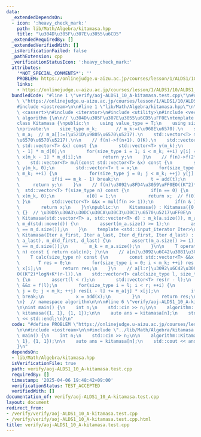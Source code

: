```yaml
---
data:
  _extendedDependsOn:
  - icon: ':heavy_check_mark:'
    path: lib/Math/Algebra/kitamasa.hpp
    title: "\u304D\u305F\u307E\u3055\u6CD5"
  _extendedRequiredBy: []
  _extendedVerifiedWith: []
  _isVerificationFailed: false
  _pathExtension: cpp
  _verificationStatusIcon: ':heavy_check_mark:'
  attributes:
    '*NOT_SPECIAL_COMMENTS*': ''
    PROBLEM: https://onlinejudge.u-aizu.ac.jp/courses/lesson/1/ALDS1/10/ALDS1_10_A
    links:
    - https://onlinejudge.u-aizu.ac.jp/courses/lesson/1/ALDS1/10/ALDS1_10_A
  bundledCode: "#line 1 \"verify/aoj-ALDS1_10_A-kitamasa.test.cpp\"\n#define PROBLEM\
    \ \"https://onlinejudge.u-aizu.ac.jp/courses/lesson/1/ALDS1/10/ALDS1_10_A\"\n\n\
    #include <iostream>\n\n#line 1 \"lib/Math/Algebra/kitamasa.hpp\"\n\n\n\n#include\
    \ <cassert>\n#include <iterator>\n#include <utility>\n#include <vector>\n\nnamespace\
    \ algorithm {\n\n// \u304D\u305F\u307E\u3055\u6CD5\uFF0E\ntemplate <typename T>\n\
    class Kitamasa {\npublic:\n    using value_type = T;\n    using size_type = std::size_t;\n\
    \nprivate:\n    size_type m_k;       // m_k:=(\u968E\u6570).\n    std::vector<T>\
    \ m_a;  // m_a[]:=(\u521D\u9805\u6570\u5217).\n    std::vector<T> m_d;  // m_d[]:=(\u4FC2\
    \u6570\u6570\u5217).\n\n    // f(n)->f(n+1). O(K).\n    std::vector<T> add(const\
    \ std::vector<T> &x) const {\n        std::vector<T> y(m_k);\n        y[0] = x[m_k\
    \ - 1] * m_d[0];\n        for(size_type i = 1; i < m_k; ++i) y[i] = x[i - 1] +\
    \ x[m_k - 1] * m_d[i];\n        return y;\n    }\n    // f(n)->f(2*n). O(K^2).\n\
    \    std::vector<T> mul(const std::vector<T> &x) const {\n        std::vector<T>\
    \ y(m_k, 0);\n        std::vector<T> t = x;\n        for(size_type i = 0; i <\
    \ m_k; ++i) {\n            for(size_type j = 0; j < m_k; ++j) y[j] += x[i] * t[j];\n\
    \            if(i == m_k - 1) break;\n            t = add(t);\n        }\n   \
    \     return y;\n    }\n    // f(n)\u3092\u8FD4\u3059\uFF0EO((K^2)*logN).\n  \
    \  std::vector<T> f(size_type n) const {\n        if(n == 0) {\n            std::vector<T>\
    \ x(m_k, 0);\n            x[0] = 1;\n            return x;  // f(0).\n       \
    \ }\n        std::vector<T> &&x = mul(f(n >> 1));\n        if(n & 1ULL) x = add(x);\n\
    \        return x;\n    }\n\npublic:\n    Kitamasa() : Kitamasa({0, 1}, {1, 1})\
    \ {}  // \u30D5\u30A3\u30DC\u30CA\u30C3\u30C1\u6570\u5217\uFF0E\n    explicit\
    \ Kitamasa(std::vector<T> a, std::vector<T> d) : m_k(a.size()), m_a(std::move(a)),\
    \ m_d(std::move(d)) {\n        assert(m_a.size() >= 1);\n        assert(m_a.size()\
    \ == m_d.size());\n    }\n    template <std::input_iterator Iter>\n    explicit\
    \ Kitamasa(Iter a_first, Iter a_last, Iter d_first, Iter d_last) : m_a(a_first,\
    \ a_last), m_d(d_first, d_last) {\n        assert(m_a.size() >= 1);\n        assert(m_a.size()\
    \ == m_d.size());\n        m_k = m_a.size();\n    }\n\n    T operator[](size_type\
    \ n) const { return calc(n); }\n\n    // a[n]\u3092\u6C42\u3081\u308B\uFF0EO((K^2)*logN).\n\
    \    T calc(size_type n) const {\n        const std::vector<T> &&x = f(n);\n \
    \       T res = 0;\n        for(size_type i = 0; i < m_k; ++i) res += m_a[i] *\
    \ x[i];\n        return res;\n    }\n    // a[l:r]\u3092\u6C42\u3081\u308B\uFF0E\
    O((K^2)*logN+K*(r-l)).\n    std::vector<T> calc(size_type l, size_type r) const\
    \ {\n        assert(l < r);\n        std::vector<T> res(r - l);\n        std::vector<T>\
    \ &&x = f(l);\n        for(size_type i = l; i < r; ++i) {\n            for(size_type\
    \ j = 0; j < m_k; ++j) res[i - l] += m_a[j] * x[j];\n            if(i == r - 1)\
    \ break;\n            x = add(x);\n        }\n        return res;\n    }\n};\n\
    \n}  // namespace algorithm\n\n\n#line 6 \"verify/aoj-ALDS1_10_A-kitamasa.test.cpp\"\
    \n\nint main() {\n    int n;\n    std::cin >> n;\n\n    algorithm::Kitamasa<int>\
    \ kitamasa({1, 1}, {1, 1});\n\n    auto ans = kitamasa[n];\n    std::cout << ans\
    \ << std::endl;\n}\n"
  code: "#define PROBLEM \"https://onlinejudge.u-aizu.ac.jp/courses/lesson/1/ALDS1/10/ALDS1_10_A\"\
    \n\n#include <iostream>\n\n#include \"../lib/Math/Algebra/kitamasa.hpp\"\n\nint\
    \ main() {\n    int n;\n    std::cin >> n;\n\n    algorithm::Kitamasa<int> kitamasa({1,\
    \ 1}, {1, 1});\n\n    auto ans = kitamasa[n];\n    std::cout << ans << std::endl;\n\
    }\n"
  dependsOn:
  - lib/Math/Algebra/kitamasa.hpp
  isVerificationFile: true
  path: verify/aoj-ALDS1_10_A-kitamasa.test.cpp
  requiredBy: []
  timestamp: '2025-04-06 19:48:42+09:00'
  verificationStatus: TEST_ACCEPTED
  verifiedWith: []
documentation_of: verify/aoj-ALDS1_10_A-kitamasa.test.cpp
layout: document
redirect_from:
- /verify/verify/aoj-ALDS1_10_A-kitamasa.test.cpp
- /verify/verify/aoj-ALDS1_10_A-kitamasa.test.cpp.html
title: verify/aoj-ALDS1_10_A-kitamasa.test.cpp
---
```

